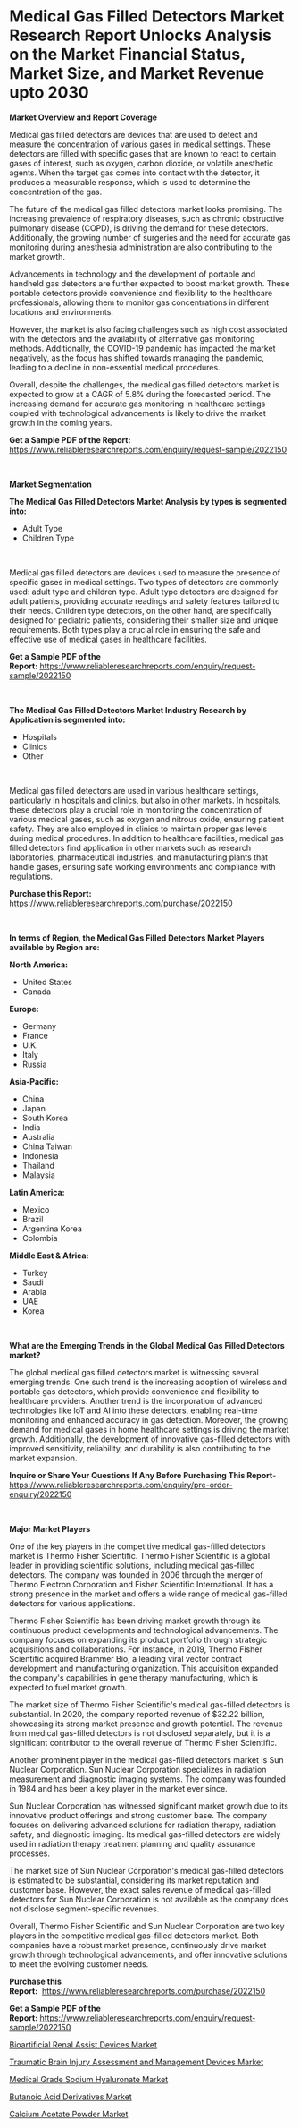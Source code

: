 <p><h1>Medical Gas Filled Detectors Market Research Report Unlocks Analysis on the Market Financial Status, Market Size, and Market Revenue upto 2030</h1></p><p><strong>Market Overview and Report Coverage</strong></p>
<p><p>Medical gas filled detectors are devices that are used to detect and measure the concentration of various gases in medical settings. These detectors are filled with specific gases that are known to react to certain gases of interest, such as oxygen, carbon dioxide, or volatile anesthetic agents. When the target gas comes into contact with the detector, it produces a measurable response, which is used to determine the concentration of the gas.</p><p>The future of the medical gas filled detectors market looks promising. The increasing prevalence of respiratory diseases, such as chronic obstructive pulmonary disease (COPD), is driving the demand for these detectors. Additionally, the growing number of surgeries and the need for accurate gas monitoring during anesthesia administration are also contributing to the market growth.</p><p>Advancements in technology and the development of portable and handheld gas detectors are further expected to boost market growth. These portable detectors provide convenience and flexibility to the healthcare professionals, allowing them to monitor gas concentrations in different locations and environments.</p><p>However, the market is also facing challenges such as high cost associated with the detectors and the availability of alternative gas monitoring methods. Additionally, the COVID-19 pandemic has impacted the market negatively, as the focus has shifted towards managing the pandemic, leading to a decline in non-essential medical procedures.</p><p>Overall, despite the challenges, the medical gas filled detectors market is expected to grow at a CAGR of 5.8% during the forecasted period. The increasing demand for accurate gas monitoring in healthcare settings coupled with technological advancements is likely to drive the market growth in the coming years.</p></p>
<p><strong>Get a Sample PDF of the Report:</strong> <a href="https://www.reliableresearchreports.com/enquiry/request-sample/2022150">https://www.reliableresearchreports.com/enquiry/request-sample/2022150</a></p>
<p>&nbsp;</p>
<p><strong>Market Segmentation</strong></p>
<p><strong>The Medical Gas Filled Detectors Market Analysis by types is segmented into:</strong></p>
<p><ul><li>Adult Type</li><li>Children Type</li></ul></p>
<p>&nbsp;</p>
<p><p>Medical gas filled detectors are devices used to measure the presence of specific gases in medical settings. Two types of detectors are commonly used: adult type and children type. Adult type detectors are designed for adult patients, providing accurate readings and safety features tailored to their needs. Children type detectors, on the other hand, are specifically designed for pediatric patients, considering their smaller size and unique requirements. Both types play a crucial role in ensuring the safe and effective use of medical gases in healthcare facilities.</p></p>
<p><strong>Get a Sample PDF of the Report:</strong>&nbsp;<a href="https://www.reliableresearchreports.com/enquiry/request-sample/2022150">https://www.reliableresearchreports.com/enquiry/request-sample/2022150</a></p>
<p>&nbsp;</p>
<p><strong>The Medical Gas Filled Detectors Market Industry Research by Application is segmented into:</strong></p>
<p><ul><li>Hospitals</li><li>Clinics</li><li>Other</li></ul></p>
<p>&nbsp;</p>
<p><p>Medical gas filled detectors are used in various healthcare settings, particularly in hospitals and clinics, but also in other markets. In hospitals, these detectors play a crucial role in monitoring the concentration of various medical gases, such as oxygen and nitrous oxide, ensuring patient safety. They are also employed in clinics to maintain proper gas levels during medical procedures. In addition to healthcare facilities, medical gas filled detectors find application in other markets such as research laboratories, pharmaceutical industries, and manufacturing plants that handle gases, ensuring safe working environments and compliance with regulations.</p></p>
<p><strong>Purchase this Report:</strong>&nbsp; <a href="https://www.reliableresearchreports.com/purchase/2022150">https://www.reliableresearchreports.com/purchase/2022150</a></p>
<p>&nbsp;</p>
<p><strong>In terms of Region, the Medical Gas Filled Detectors Market Players available by Region are:</strong></p>
<p>
    <p> <strong> North America: </strong>
        <ul>
            <li>United States</li>
            <li>Canada</li>
        </ul>
        </p> 
    <p> <strong> Europe: </strong>
        <ul>
            <li>Germany</li>
            <li>France</li>
            <li>U.K.</li>
            <li>Italy</li>
            <li>Russia</li>
        </ul>
        </p> 
    <p> <strong> Asia-Pacific: </strong>
        <ul>
            <li>China</li>
            <li>Japan</li>
            <li>South Korea</li>
            <li>India</li>
            <li>Australia</li>
            <li>China Taiwan</li>
            <li>Indonesia</li>
            <li>Thailand</li>
            <li>Malaysia</li>
        </ul>
        </p> 
    <p> <strong> Latin America: </strong>
        <ul>
            <li>Mexico</li>
            <li>Brazil</li>
            <li>Argentina Korea</li>
            <li>Colombia</li>
        </ul>
        </p> 
    <p> <strong> Middle East & Africa: </strong>
        <ul>
            <li>Turkey</li>
            <li>Saudi</li>
            <li>Arabia</li>
            <li>UAE</li>
            <li>Korea</li>
        </ul>
    </p>
    </p>
<p>&nbsp;</p>
<p><strong>What are the Emerging Trends in the Global Medical Gas Filled Detectors market?</strong></p>
<p><p>The global medical gas filled detectors market is witnessing several emerging trends. One such trend is the increasing adoption of wireless and portable gas detectors, which provide convenience and flexibility to healthcare providers. Another trend is the incorporation of advanced technologies like IoT and AI into these detectors, enabling real-time monitoring and enhanced accuracy in gas detection. Moreover, the growing demand for medical gases in home healthcare settings is driving the market growth. Additionally, the development of innovative gas-filled detectors with improved sensitivity, reliability, and durability is also contributing to the market expansion.</p></p>
<p><strong>Inquire or Share Your Questions If Any Before Purchasing This Report</strong>- <a href="https://www.reliableresearchreports.com/enquiry/pre-order-enquiry/2022150">https://www.reliableresearchreports.com/enquiry/pre-order-enquiry/2022150</a></p>
<p>&nbsp;</p>
<p><strong>Major Market Players</strong></p>
<p><p>One of the key players in the competitive medical gas-filled detectors market is Thermo Fisher Scientific. Thermo Fisher Scientific is a global leader in providing scientific solutions, including medical gas-filled detectors. The company was founded in 2006 through the merger of Thermo Electron Corporation and Fisher Scientific International. It has a strong presence in the market and offers a wide range of medical gas-filled detectors for various applications.</p><p>Thermo Fisher Scientific has been driving market growth through its continuous product developments and technological advancements. The company focuses on expanding its product portfolio through strategic acquisitions and collaborations. For instance, in 2019, Thermo Fisher Scientific acquired Brammer Bio, a leading viral vector contract development and manufacturing organization. This acquisition expanded the company's capabilities in gene therapy manufacturing, which is expected to fuel market growth.</p><p>The market size of Thermo Fisher Scientific's medical gas-filled detectors is substantial. In 2020, the company reported revenue of $32.22 billion, showcasing its strong market presence and growth potential. The revenue from medical gas-filled detectors is not disclosed separately, but it is a significant contributor to the overall revenue of Thermo Fisher Scientific.</p><p>Another prominent player in the medical gas-filled detectors market is Sun Nuclear Corporation. Sun Nuclear Corporation specializes in radiation measurement and diagnostic imaging systems. The company was founded in 1984 and has been a key player in the market ever since.</p><p>Sun Nuclear Corporation has witnessed significant market growth due to its innovative product offerings and strong customer base. The company focuses on delivering advanced solutions for radiation therapy, radiation safety, and diagnostic imaging. Its medical gas-filled detectors are widely used in radiation therapy treatment planning and quality assurance processes.</p><p>The market size of Sun Nuclear Corporation's medical gas-filled detectors is estimated to be substantial, considering its market reputation and customer base. However, the exact sales revenue of medical gas-filled detectors for Sun Nuclear Corporation is not available as the company does not disclose segment-specific revenues.</p><p>Overall, Thermo Fisher Scientific and Sun Nuclear Corporation are two key players in the competitive medical gas-filled detectors market. Both companies have a robust market presence, continuously drive market growth through technological advancements, and offer innovative solutions to meet the evolving customer needs.</p></p>
<p><strong>Purchase this Report:</strong>&nbsp;&nbsp;<a href="https://www.reliableresearchreports.com/purchase/2022150">https://www.reliableresearchreports.com/purchase/2022150</a></p>
<p></p>
<p><strong>Get a Sample PDF of the Report:</strong>&nbsp;<a href="https://www.reliableresearchreports.com/enquiry/request-sample/2022150">https://www.reliableresearchreports.com/enquiry/request-sample/2022150</a></p>
<p><p><a href="https://github.com/FassouRP/Market-Research-Report-List-1/blob/main/bioartificial-renal-assist-devices-market.md">Bioartificial Renal Assist Devices Market</a></p><p><a href="https://github.com/rexevange/Market-Research-Report-List-1/blob/main/traumatic-brain-injury-assessment-and-management-devices-market.md">Traumatic Brain Injury Assessment and Management Devices Market</a></p><p><a href="https://medium.com/@v4171497/medical-grade-sodium-hyaluronate-market-trends-forecast-and-competitive-analysis-to-2030-b8a5bce87637">Medical Grade Sodium Hyaluronate Market</a></p><p><a href="https://medium.com/@rosaerluke/analyzing-butanoic-acid-derivatives-market-global-industry-perspective-and-forecast-2023-to-2030-0a52225ef451">Butanoic Acid Derivatives Market</a></p><p><a href="https://medium.com/@adolfoadams1988/calcium-acetate-powder-market-size-and-market-trends-complete-industry-overview-2023-to-2030-677bb6144291">Calcium Acetate Powder Market</a></p></p>